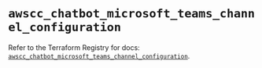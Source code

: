 # `awscc_chatbot_microsoft_teams_channel_configuration`

Refer to the Terraform Registry for docs: [`awscc_chatbot_microsoft_teams_channel_configuration`](https://registry.terraform.io/providers/hashicorp/awscc/0.70.0/docs/resources/chatbot_microsoft_teams_channel_configuration).
